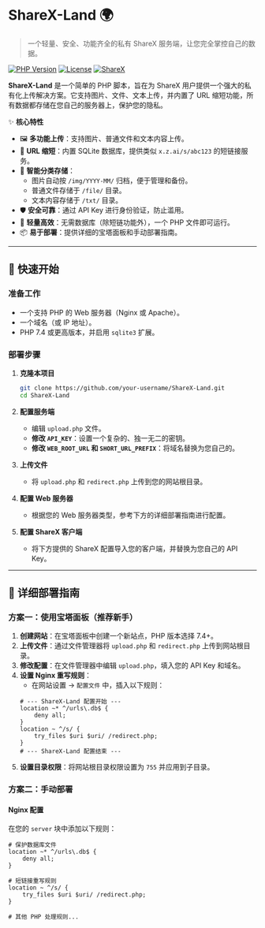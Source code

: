 # ShareX-Land 🌍

> 一个轻量、安全、功能齐全的私有 ShareX 服务端，让您完全掌控自己的数据。

[![PHP Version](https://img.shields.io/badge/PHP-%3E%3D7.4-blue.svg)](https://www.php.net/)
[![License](https://img.shields.io/badge/License-MIT-green.svg)](LICENSE)
[![ShareX](https://img.shields.io/badge/ShareX-Compatible-brightgreen.svg)](https://getsharex.com/)

**ShareX-Land** 是一个简单的 PHP 脚本，旨在为 ShareX 用户提供一个强大的私有化上传解决方案。它支持图片、文件、文本上传，并内置了 URL 缩短功能，所有数据都存储在您自己的服务器上，保护您的隐私。

✨ **核心特性**

- 🖼️ **多功能上传**：支持图片、普通文件和文本内容上传。
- 🔗 **URL 缩短**：内置 SQLite 数据库，提供类似 `x.z.ai/s/abc123` 的短链接服务。
- 📁 **智能分类存储**：
  - 图片自动按 `/img/YYYY-MM/` 归档，便于管理和备份。
  - 普通文件存储于 `/file/` 目录。
  - 文本内容存储于 `/txt/` 目录。
- 🛡️ **安全可靠**：通过 API Key 进行身份验证，防止滥用。
- 🚀 **轻量高效**：无需数据库（除短链功能外），一个 PHP 文件即可运行。
- 📦 **易于部署**：提供详细的宝塔面板和手动部署指南。

---

## 🚀 快速开始

### 准备工作

- 一个支持 PHP 的 Web 服务器（Nginx 或 Apache）。
- 一个域名（或 IP 地址）。
- PHP 7.4 或更高版本，并启用 `sqlite3` 扩展。

### 部署步骤

1.  **克隆本项目**
    ```bash
    git clone https://github.com/your-username/ShareX-Land.git
    cd ShareX-Land
    ```

2.  **配置服务端**
    - 编辑 `upload.php` 文件。
    - **修改 `API_KEY`**：设置一个复杂的、独一无二的密钥。
    - **修改 `WEB_ROOT_URL` 和 `SHORT_URL_PREFIX`**：将域名替换为您自己的。

3.  **上传文件**
    - 将 `upload.php` 和 `redirect.php` 上传到您的网站根目录。

4.  **配置 Web 服务器**
    - 根据您的 Web 服务器类型，参考下方的详细部署指南进行配置。

5.  **配置 ShareX 客户端**
    - 将下方提供的 ShareX 配置导入您的客户端，并替换为您自己的 API Key。

---

## 📖 详细部署指南

### 方案一：使用宝塔面板（推荐新手）

1.  **创建网站**：在宝塔面板中创建一个新站点，PHP 版本选择 7.4+。
2.  **上传文件**：通过文件管理器将 `upload.php` 和 `redirect.php` 上传到网站根目录。
3.  **修改配置**：在文件管理器中编辑 `upload.php`，填入您的 API Key 和域名。
4.  **设置 Nginx 重写规则**：
    - 在网站设置 -> `配置文件` 中，插入以下规则：
    ```nginx
    # --- ShareX-Land 配置开始 ---
    location ~* ^/urls\.db$ {
        deny all;
    }
    location ~ ^/s/ {
        try_files $uri $uri/ /redirect.php;
    }
    # --- ShareX-Land 配置结束 ---
    ```
5.  **设置目录权限**：将网站根目录权限设置为 `755` 并应用到子目录。

### 方案二：手动部署

#### Nginx 配置

在您的 `server` 块中添加以下规则：

```nginx
# 保护数据库文件
location ~* ^/urls\.db$ {
    deny all;
}

# 短链接重写规则
location ~ ^/s/ {
    try_files $uri $uri/ /redirect.php;
}

# 其他 PHP 处理规则...